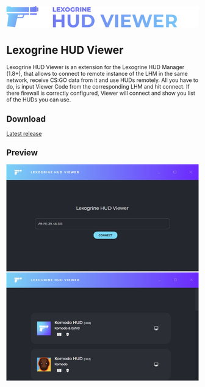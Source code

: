 ![Lexogrine HUD Viewer](assets/githubLogo.png?raw=true)
# Lexogrine HUD Viewer

Lexogrine HUD Viewer is an extension for the Lexogrine HUD Manager (1.8+), that allows to connect to remote instance of the LHM in the same network, receive CS:GO data from it and use HUDs remotely. All you have to do, is input Viewer Code from the corresponding LHM and hit connect. If there firewall is correctly configured, Viewer will connect and show you list of the HUDs you can use.

## Download

[Latest release](https://github.com/lexogrine/hud-viewer/releases/latest)
## Preview
![Lexogrine HUD Viewer](assets/preview1.jpg?raw=true)
![Lexogrine HUD Viewer](assets/preview2.jpg?raw=true)
